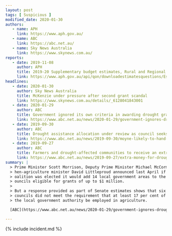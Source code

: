 ```yaml
---
layout: post
tags: [ Suspicious ]
modified_date: 2020-01-30
authors:
   - name: APH
     link: https://www.aph.gov.au/
   - name: ABC
     link: https://abc.net.au/
   - name: Sky News Australia
     link: https://www.skynews.com.au/
reports:
   - date: 2019-11-08
     author: APH
     title: 2019-20 Supplementary budget estimates, Rural and Regional Affairs and Transport Committee, Infrastructure, Transport, Cities and Regional Development Portfolio
     link: https://www.aph.gov.au/api/qon/downloadestimatesquestions/EstimatesQuestion-CommitteeId7-EstimatesRoundId7-PortfolioId30-QuestionNumber143
headlines:
   - date: 2020-01-30
     author: Sky News Australia
     title: McKenzie under pressure after second grant scandal
     link: https://www.skynews.com.au/details/_6128041843001
   - date: 2020-01-29
     author: ABC
     title: Government ignored its own criteria in awarding drought grants
     link: https://www.abc.net.au/news/2020-01-29/government-ignores-drought-program-criteria/11909022
   - date: 2019-09-30
     author: ABC
     title: Drought assistance allocation under review as council seeks to reject $1m funding
     link: https://www.abc.net.au/news/2019-09-30/moyne-likely-to-hand-back-drought-money-amid-government-review/11560156
   - date: 2019-09-27
     author: ABC
     title: Farmers and drought-affected communities to receive an extra $100m in federal funding
     link: https://www.abc.net.au/news/2019-09-27/extra-money-for-drought-communities-as-dry-conditions-linger/11553366
summary: |
  > Prime Minister Scott Morrison, Deputy Prime Minister Michael McCormack, and
  > hen-agriculture minister David Littleproud announced last April if the
  > oalition was elected it would add 14 local government areas to the list of
  > ouncils eligible for grants of up to $1 million.
  >
  > But a response provided as part of Senate estimates shows that six of the
  > councils did not meet the requirement that at least 17 per cent of workers in
  > the local government authority be employed in agriculture.

  [ABC](https://www.abc.net.au/news/2020-01-29/government-ignores-drought-program-criteria/11909022)

---
```

{% include incident.md %}
